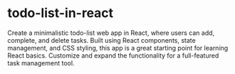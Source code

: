 # todo-list-in-react
Create a minimalistic todo-list web app in React, where users can add, complete, and delete tasks. Built using React components, state management, and CSS styling, this app is a great starting point for learning React basics. Customize and expand the functionality for a full-featured task management tool.
